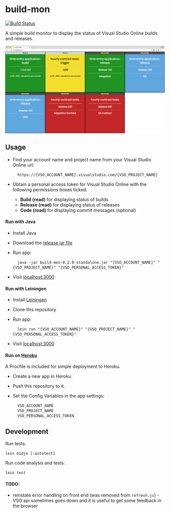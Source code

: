 # build-mon

[![Build Status](https://snap-ci.com/elrob/build-mon/branch/master/build_image)](https://snap-ci.com/elrob/build-mon/branch/master)

A simple build monitor to display the status of Visual Studio Online builds and releases.

![Screenshot](screenshot.png)


## Usage

- Find your account name and project name from your Visual Studio Online url:

        https://{VSO_ACCOUNT_NAME}.visualstudio.com/{VSO_PROJECT_NAME}

- Obtain a personal access token for Visual Studio Online with the following permissions boxes ticked:

    - **Build (read)** for displaying status of builds
    - **Release (read)** for displaying status of releases
    - **Code (read)**  for displaying commit messages (optional)


#### Run with Java

- Install Java
- Download the [release jar file](https://github.com/elrob/build-mon/releases/download/v0.2.0/build-mon-0.2.0-standalone.jar)
- Run app:

        java -jar build-mon-0.2.0-standalone.jar "{VSO_ACCOUNT_NAME}" "{VSO_PROJECT_NAME}" "{VSO_PERSONAL_ACCESS_TOKEN}"

- Visit [localhost:3000](http://localhost:3000)


#### Run with Leiningen

- Install [Leiningen](http://leiningen.org/)
- Clone this repository
- Run app:

        lein run "{VSO_ACCOUNT_NAME}" "{VSO_PROJECT_NAME}" "{VSO_PERSONAL_ACCESS_TOKEN}"

- Visit [localhost:3000](http://localhost:3000)


#### Run on [Heroku](https://heroku.com)

A Procfile is included for simple deployment to Heroku.

- Create a new app in Heroku.
- Push this repository to it.
- Set the Config Variables in the app settings:

        VSO_ACCOUNT_NAME
        VSO_PROJECT_NAME
        VSO_PERSONAL_ACCESS_TOKEN


## Development

Run tests:

    lein midje [:autotest]

Run code analysis and tests:

    lein test


#### TODO:

- reinstate error handling on front end (was removed from `refresh.js`) - VSO api sometimes goes down and it is useful to get some feedback in the browser
